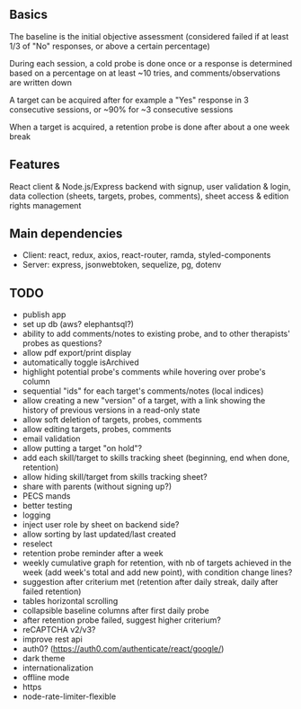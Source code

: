 ## Basics
The baseline is the initial objective assessment (considered failed if at least 1/3 of "No" responses, or above a certain percentage)

During each session, a cold probe is done once or a response is determined based on a percentage on at least ~10 tries, and comments/observations are written down

A target can be acquired after for example a "Yes" response in 3 consecutive sessions, or ~90% for ~3 consecutive sessions

When a target is acquired, a retention probe is done after about a one week break


## Features
React client & Node.js/Express backend with signup, user validation & login, data collection (sheets, targets, probes, comments), sheet access & edition rights management


## Main dependencies
- Client: react, redux, axios, react-router, ramda, styled-components
- Server: express, jsonwebtoken, sequelize, pg, dotenv


## TODO
- publish app
- set up db (aws? elephantsql?)
- ability to add comments/notes to existing probe, and to other therapists' probes as questions?
- allow pdf export/print display
- automatically toggle isArchived
- highlight potential probe's comments while hovering over probe's column
- sequential "ids" for each target's comments/notes (local indices)
- allow creating a new "version" of a target, with a link showing the history of previous versions in a read-only state
- allow soft deletion of targets, probes, comments
- allow editing targets, probes, comments
- email validation
- allow putting a target "on hold"?
- add each skill/target to skills tracking sheet (beginning, end when done, retention)
- allow hiding skill/target from skills tracking sheet?
- share with parents (without signing up?)
- PECS mands
- better testing
- logging
- inject user role by sheet on backend side?
- allow sorting by last updated/last created
- reselect
- retention probe reminder after a week
- weekly cumulative graph for retention, with nb of targets achieved in the week (add week's total and add new point), with condition change lines?
- suggestion after criterium met (retention after daily streak, daily after failed retention)
- tables horizontal scrolling
- collapsible baseline columns after first daily probe
- after retention probe failed, suggest higher criterium?
- reCAPTCHA v2/v3?
- improve rest api
- auth0? (https://auth0.com/authenticate/react/google/)
- dark theme
- internationalization
- offline mode
- https
- node-rate-limiter-flexible
